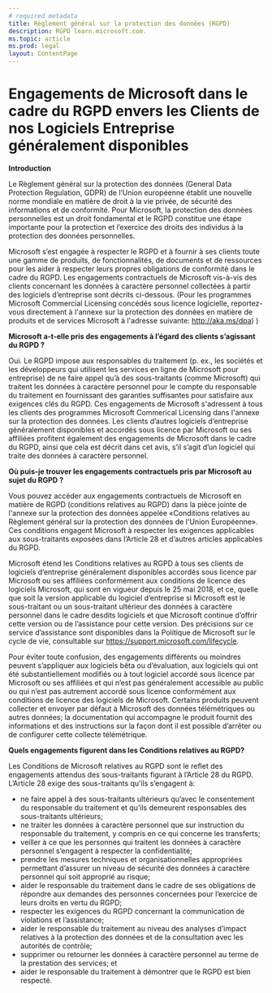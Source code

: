```yaml
---
# required metadata
title: Règlement général sur la protection des données (RGPD)
description: RGPD learn.microsoft.com.
ms.topic: article
ms.prod: legal
layout: ContentPage
---
```


# <a name="microsofts-gdpr-commitments-to-customers-of-our-generally-available-enterprise-software-products"></a>Engagements de Microsoft dans le cadre du RGPD envers les Clients de nos Logiciels Entreprise généralement disponibles

**Introduction**

Le Règlement général sur la protection des données (General Data Protection Regulation, GDPR) de l’Union européenne établit une nouvelle norme mondiale en matière de droit à la vie privée, de sécurité des informations et de conformité. Pour Microsoft, la protection des données personnelles est un droit fondamental et le RGPD constitue une étape importante pour la protection et l’exercice des droits des individus à la protection des données personnelles.     

Microsoft s’est engagée à respecter le RGPD et à fournir à ses clients toute une gamme de produits, de fonctionnalités, de documents et de ressources pour les aider à respecter leurs propres obligations de conformité dans le cadre du RGPD. Les engagements contractuels de Microsoft vis-à-vis des clients concernant les données à caractère personnel collectées à partir des logiciels d’entreprise sont décrits ci-dessous. (Pour les programmes Microsoft Commercial Licensing concédés sous licence logicielle, reportez-vous directement à l'annexe sur la protection des données en matière de produits et de services Microsoft à l'adresse suivante: http://aka.ms/dpa) )

**Microsoft a-t-elle pris des engagements à l’égard des clients s’agissant du RGPD ?**

Oui. Le RGPD impose aux responsables du traitement (p. ex., les sociétés et les développeurs qui utilisent les services en ligne de Microsoft pour entreprise) de ne faire appel qu’à des sous-traitants (comme Microsoft) qui traitent les données à caractère personnel pour le compte du responsable du traitement en fournissant des garanties suffisantes pour satisfaire aux exigences clés du RGPD. Ces engagements de Microsoft s'adressent à tous les clients des programmes Microsoft Commerical Licensing dans l'annexe sur la protection des données. Les clients d’autres logiciels d’entreprise généralement disponibles et accordés sous licence par Microsoft ou ses affiliées profitent également des engagements de Microsoft dans le cadre du RGPD, ainsi que cela est décrit dans cet avis, s’il s’agit d’un logiciel qui traite des données à caractère personnel.

**Où puis-je trouver les engagements contractuels pris par Microsoft au sujet du RGPD ?**

Vous pouvez accéder aux engagements contractuels de Microsoft en matière de RGPD (conditions relatives au RGPD) dans la pièce jointe de l'annexe sur la protection des données appelée «Conditions relatives au Règlement général sur la protection des données de l'Union Européenne». Ces conditions engagent Microsoft à respecter les exigences applicables aux sous-traitants exposées dans l’Article 28 et d’autres articles applicables du RGPD. 

Microsoft étend les Conditions relatives au RGPD à tous ses clients de logiciels d’entreprise généralement disponibles accordés sous licence par Microsoft ou ses affiliées conformément aux conditions de licence des logiciels Microsoft, qui sont en vigueur depuis le 25 mai 2018, et ce, quelle que soit la version applicable du logiciel d’entreprise si Microsoft est le sous-traitant ou un sous-traitant ultérieur des données à caractère personnel dans le cadre desdits logiciels et que Microsoft continue d’offrir cette version ou de l’assistance pour cette version. Des précisions sur ce service d’assistance sont disponibles dans la Politique de Microsoft sur le cycle de vie, consultable sur https://support.microsoft.com/lifecycle.

Pour éviter toute confusion, des engagements différents ou moindres peuvent s’appliquer aux logiciels bêta ou d’évaluation, aux logiciels qui ont été substantiellement modifiés ou à tout logiciel accordé sous licence par Microsoft ou ses affiliées et qui n’est pas généralement accessible au public ou qui n’est pas autrement accordé sous licence conformément aux conditions de licence des logiciels de Microsoft. Certains produits peuvent collecter et envoyer par défaut à Microsoft des données télémétriques ou autres données; la documentation qui accompagne le produit fournit des informations et des instructions sur la façon dont il est possible d’arrêter ou de configurer cette collecte télémétrique.

**Quels engagements figurent dans les Conditions relatives au RGPD?**

Les Conditions de Microsoft relatives au RGPD sont le reflet des engagements attendus des sous-traitants figurant à l’Article 28 du RGPD.  L’Article 28 exige des sous-traitants qu’ils s’engagent à:

-   ne faire appel à des sous-traitants ultérieurs qu’avec le consentement du responsable du traitement et qu’ils demeurent responsables des sous-traitants ultérieurs;
-   ne traiter les données à caractère personnel que sur instruction du responsable du traitement, y compris en ce qui concerne les transferts;
-   veiller à ce que les personnes qui traitent les données à caractère personnel s’engagent à respecter la confidentialité;
-   prendre les mesures techniques et organisationnelles appropriées permettant d’assurer un niveau de sécurité des données à caractère personnel qui soit approprié au risque;
-   aider le responsable du traitement dans le cadre de ses obligations de répondre aux demandes des personnes concernées pour l’exercice de leurs droits en vertu du RGPD;
-   respecter les exigences du RGPD concernant la communication de violations et l’assistance;
-   aider le responsable du traitement au niveau des analyses d’impact relatives à la protection des données et de la consultation avec les autorités de contrôle; 
-   supprimer ou retourner les données à caractère personnel au terme de la prestation des services; et
-   aider le responsable du traitement à démontrer que le RGPD est bien respecté.
